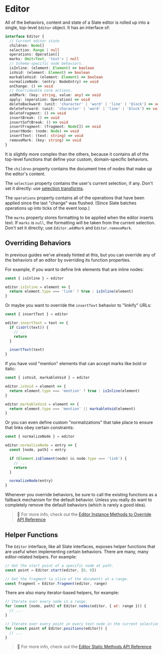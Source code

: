 # Editor

All of the behaviors, content and state of a Slate editor is rolled up into a single, top-level `Editor` object. It has an interface of:

```typescript
interface Editor {
  // Current editor state
  children: Node[]
  selection: Range | null
  operations: Operation[]
  marks: Omit<Text, 'text'> | null
  // Schema-specific node behaviors.
  isInline: (element: Element) => boolean
  isVoid: (element: Element) => boolean
  markableVoid: (element: Element) => boolean
  normalizeNode: (entry: NodeEntry) => void
  onChange: () => void
  // Overrideable core actions.
  addMark: (key: string, value: any) => void
  apply: (operation: Operation) => void
  deleteBackward: (unit: 'character' | 'word' | 'line' | 'block') => void
  deleteForward: (unit: 'character' | 'word' | 'line' | 'block') => void
  deleteFragment: () => void
  insertBreak: () => void
  insertSoftBreak: () => void
  insertFragment: (fragment: Node[]) => void
  insertNode: (node: Node) => void
  insertText: (text: string) => void
  removeMark: (key: string) => void
}
```

It is slightly more complex than the others, because it contains all of the top-level functions that define your custom, domain-specific behaviors.

The `children` property contains the document tree of nodes that make up the editor's content.

The `selection` property contains the user's current selection, if any.
Don't set it directly: use [selection transforms](../api/transforms#selection-transforms).

The `operations` property contains all of the operations that have been applied since the last "change" was flushed. \(Since Slate batches operations up into ticks of the event loop.\)

The `marks` property stores formatting to be applied when the editor inserts text. If `marks` is `null`, the formatting will be taken from the current selection.
Don't set it directly; use `Editor.addMark` and `Editor.removeMark`.

## Overriding Behaviors

In previous guides we've already hinted at this, but you can override any of the behaviors of an editor by overriding its function properties.

For example, if you want to define link elements that are inline nodes:

```javascript
const { isInline } = editor

editor.isInline = element => {
  return element.type === 'link' ? true : isInline(element)
}
```

Or maybe you want to override the `insertText` behavior to "linkify" URLs:

```javascript
const { insertText } = editor

editor.insertText = text => {
  if (isUrl(text)) {
    // ...
    return
  }

  insertText(text)
}
```

If you have void "mention" elements that can accept marks like bold or italic:

```javascript
const { isVoid, markableVoid } = editor

editor.isVoid = element => {
  return element.type === 'mention' ? true : isInline(element)
}

editor.markableVoid = element => {
  return element.type === 'mention' || markableVoid(element)
}
```

Or you can even define custom "normalizations" that take place to ensure that links obey certain constraints:

```javascript
const { normalizeNode } = editor

editor.normalizeNode = entry => {
  const [node, path] = entry

  if (Element.isElement(node) && node.type === 'link') {
    // ...
    return
  }

  normalizeNode(entry)
}
```

Whenever you override behaviors, be sure to call the existing functions as a fallback mechanism for the default behavior. Unless you really do want to completely remove the default behaviors \(which is rarely a good idea\).

> 🤖 For more info, check out the [Editor Instance Methods to Override API Reference](../api/nodes/editor.md#schema-specific-instance-methods-to-override)

## Helper Functions

The `Editor` interface, like all Slate interfaces, exposes helper functions that are useful when implementing certain behaviors. There are many, many editor-related helpers. For example:

```javascript
// Get the start point of a specific node at path.
const point = Editor.start(editor, [0, 0])

// Get the fragment (a slice of the document) at a range.
const fragment = Editor.fragment(editor, range)
```

There are also many iterator-based helpers, for example:

```javascript
// Iterate over every node in a range.
for (const [node, path] of Editor.nodes(editor, { at: range })) {
  // ...
}

// Iterate over every point in every text node in the current selection.
for (const point of Editor.positions(editor)) {
  // ...
}
```

> 🤖 For more info, check out the [Editor Static Methods API Reference](../api/nodes/editor.md#static-methods)
